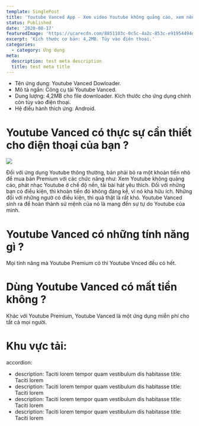 ```yaml
---
template: SinglePost
title: 'Youtube Vanced App - Xem video Youtube không quảng cáo, xem nền'
status: Published
date: '2020-08-17'
featuredImage: 'https://ucarecdn.com/8851103c-0c5c-4a2c-853c-e91954494d8f/'
excerpt: 'Kích thước cơ bản: 4,2MB. Tùy vào điện thoại.'
categories:
  - category: Ứng dụng
meta:
  description: test meta description
  title: test meta title
---
```

* Tên ứng dụng: Youtube Vanced Dowloader.
* Mô tả ngắn: Công cụ tải Youtube Vanced.
* Dung lượng: 4,2MB cho file downloader. Kích thước cho ứng dụng chính còn tùy vào điện thoại.
* Hệ điều hành thích ứng: Android.

# Youtube Vanced có thực sự cần thiết cho điện thoại của bạn ?

![](https://ucarecdn.com/5f74d804-020e-4e96-a0f0-ca90841b97a6/)

Đối với ứng dụng Youtube thông thường, bản phải bỏ ra một khoản tiền nhỏ để mua bản Premium với các chức năng như: Xem Youtube không quảng cáo, phát nhạc Youtube ở chế độ nền, tải bài hát yêu thích. Đối với những bạn có điều kiện, thì khoản tiền đó không đáng kể, vì nó khá hữu ích. Những đối với những ngườ có điều kiện, thì quả thật là rất khó. Youtube Vanced sinh ra để hoàn thành sứ mệnh của nó là mang đến sự tự do Youtube của mình.

# Youtube Vanced có những tính năng gì ?

Mọi tính năng mà Youtube Premium có thì Youtube Vnced đều có hết.

# Dùng Youtube Vanced có mất tiền không ?

Khác với Youtube Premium, Youtube Vanced là một ứng dụng miễn phí cho tất cả mọi người.

# Khu vực tải:

accordion:
  - description: Taciti lorem tempor quam vestibulum dis habitasse
    title: Taciti lorem
  - description: Taciti lorem tempor quam vestibulum dis habitasse
    title: Taciti lorem
  - description: Taciti lorem tempor quam vestibulum dis habitasse
    title: Taciti lorem
  - description: Taciti lorem tempor quam vestibulum dis habitasse
    title: Taciti lorem
